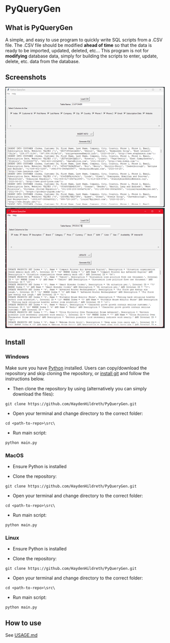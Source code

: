 # PyQueryGen

## What is PyQueryGen
A simple, and easy to use program to quickly write SQL scripts from a .CSV file. The .CSV file should be modified **ahead of time** so that the data is ready to be imported, updated, deleted, etc... This program is not for **modifying** database data, simply for building the scripts to enter, update, delete, etc. data from the database.

## Screenshots
![Screenshot 1](/assets/images/preview1.png "Insert Query")
![Screenshot 2](/assets/images/preview2.png "Insert Query")

## Install
### Windows
Make sure you have [Python](https://www.python.org/downloads/) installed. Users can copy/download the repository and skip cloning the repository, or [install git](https://git-scm.com/download/win) and follow the instructions below.

* Then clone the repository by using (alternatively you can simply download the files):
```
git clone https://github.com/HaydenHildreth/PyQueryGen.git
```

* Open your terminal and change directory to the correct folder:
```
cd <path-to-repo>\src\
```

* Run main script:
```
python main.py
```

### MacOS
* Ensure Python is installed

* Clone the repository:
```
git clone https://github.com/HaydenHildreth/PyQueryGen.git
```

* Open your terminal and change directory to the correct folder:
```
cd <path-to-repo>\src\
```

* Run main script:
```
python main.py
```

### Linux
* Ensure Python is installed

* Clone the repository:
```
git clone https://github.com/HaydenHildreth/PyQueryGen.git
```

* Open your terminal and change directory to the correct folder:
```
cd <path-to-repo>\src\
```

* Run main script:
```
python main.py
```

## How to use
See [USAGE.md](https://github.com/HaydenHildreth/PyQueryGen/blob/main/assets/documentation/USAGE.md)
